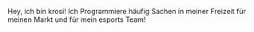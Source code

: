 Hey, ich bin krosi! Ich Programmiere häufig Sachen in meiner Freizeit für meinen Markt und für mein esports Team!

<!---
krosiwrld/krosiwrld is a ✨ special ✨ repository because its `README.md` (this file) appears on your GitHub profile.
You can click the Preview link to take a look at your changes.
--->
